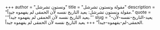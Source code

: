 +++
author = "ونستون تشرشل"
title = "مقولة ونستون تشرشل"
description = "مقولة ونستون تشرشل: يعيد التاريخ نفسه لأن الحمقى لم يفهموه جيداً."
quote = '''يعيد التاريخ نفسه لأن الحمقى لم يفهموه جيداً.''' 
slug = "يعيد-التاريخ-نفسه-لأن-الحمقى-لم-يفهموه-جيداً"
+++
يعيد التاريخ نفسه لأن الحمقى لم يفهموه جيداً.
